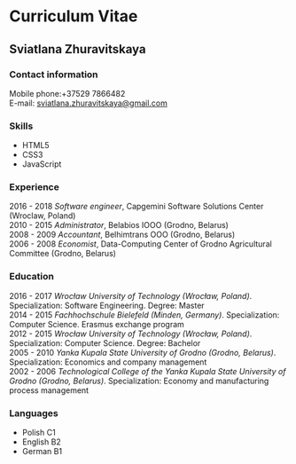 # Curriculum Vitae #
## Sviatlana Zhuravitskaya #
### Contact information ###
Mobile phone:+37529 7866482  
E-mail: sviatlana.zhuravitskaya@gmail.com
### Skills ###
* HTML5
* CSS3
* JavaScript  
### Experience ###
2016 - 2018 *Software engineer*, Capgemini Software Solutions Center (Wroclaw, Poland)  
2010 - 2015 *Administrator*, Belabios IOOO (Grodno, Belarus)  
2008 - 2009 *Accountant*, Belhimtrans OOO (Grodno, Belarus)  
2006 - 2008 *Economist*, Data-Computing Center of Grodno Agricultural Committee (Grodno,
Belarus)
### Education ###
2016 - 2017 *Wrocław University of Technology (Wrocław, Poland)*.  Specialization: Software Engineering. Degree: Master  
2014 - 2015 *Fachhochschule Bielefeld (Minden, Germany)*. Specialization: Computer Science. Erasmus exchange program  
2012 - 2015 *Wrocław University of Technology (Wrocław, Poland)*. Specialization: Computer Science. Degree: Bachelor  
2005 - 2010 *Yanka Kupala State University of Grodno (Grodno, Belarus)*. Specialization: Economics and company management  
2002 - 2006 *Technological College of the Yanka Kupala State University of Grodno (Grodno, Belarus)*. Specialization: Economy and manufacturing process management
### Languages ###
* Polish C1
* English B2
* German B1
